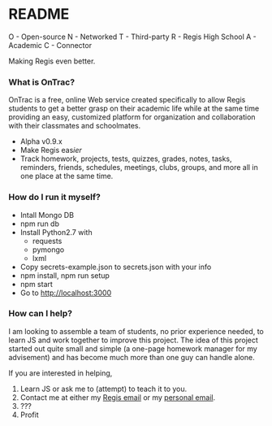 # README #

O - Open-source
N - Networked
T - Third-party
R - Regis High School
A - Academic
C - Connector

Making Regis even better.


### What is OnTrac? ###

OnTrac is a free, online Web service created specifically to
allow Regis students to get a better grasp on their academic
life while at the same time providing an easy, customized
platform for organization and collaboration with their 
classmates and schoolmates.

* Alpha v0.9.x
* Make Regis eas*ier*
* Track homework, projects, tests, quizzes, grades, notes, tasks, reminders, friends, schedules, meetings, clubs, groups, and more all in one place at the same time.


### How do I run it myself? ###

* Intall Mongo DB
* npm run db
* Install Python2.7 with
    * requests
    * pymongo
    * lxml
* Copy secrets-example.json to secrets.json with your info
* npm install, npm run setup
* npm start
* Go to [http://localhost:3000](http://localhost:3000)

### How can I help? ###

I am looking to assemble a team of students, no prior experience needed, to learn JS and work together to improve this project. The idea of this project started out quite small and simple (a one-page homework manager for my advisement) and has become much more than one guy can handle alone.

If you are interested in helping,

1. Learn JS or ask me to (attempt) to teach it to you.
2. Contact me at either my [Regis email](mailto:fmatranga18@regis.org) or my [personal email](mailto:thefrankmatranga@gmail.com).
3. ???
4. Profit
